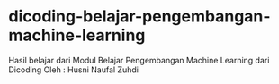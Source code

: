 # dicoding-belajar-pengembangan-machine-learning
Hasil belajar dari Modul Belajar Pengembangan Machine Learning dari Dicoding
Oleh : Husni Naufal Zuhdi
